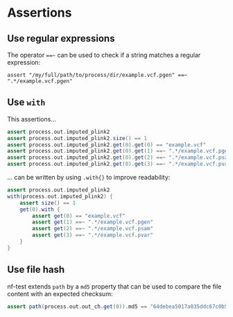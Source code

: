 # Assertions

## Use regular expressions

The operator `==~` can be used to check if a string matches a regular expression:

```
assert "/my/full/path/to/process/dir/example.vcf.pgen" ==~ ".*/example.vcf.pgen"
```


## Use `with`

This assertions...

```groovy
assert process.out.imputed_plink2
assert process.out.imputed_plink2.size() == 1
assert process.out.imputed_plink2.get(0).get(0) == "example.vcf"
assert process.out.imputed_plink2.get(0).get(1) ==~ ".*/example.vcf.pgen"
assert process.out.imputed_plink2.get(0).get(2) ==~ ".*/example.vcf.psam"
assert process.out.imputed_plink2.get(0).get(3) ==~ ".*/example.vcf.pvar"
```

... can be written by using `.with{}` to improve readability:

```groovy
assert process.out.imputed_plink2
with(process.out.imputed_plink2) {
    assert size() == 1
    get(0).with {
        assert get(0) == "example.vcf"
        assert get(1) ==~ ".*/example.vcf.pgen"
        assert get(2) ==~ ".*/example.vcf.psam"
        assert get(3) ==~ ".*/example.vcf.pvar"
    }
}
```

## Use file hash

nf-test extends `path` by a `md5` property that can be used to compare the file content with an expected checksum:

```groovy
assert path(process.out.out_ch.get(0)).md5 == "64debea5017a035ddc67c0b51fa84b16"
```
